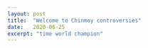 ```yaml
---
layout: post
title:  "Welcome to Chinmoy controversies"
date:   2020-06-25
excerpt: "time world champion"
---
```


